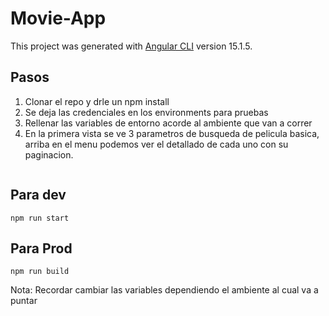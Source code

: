 # Movie-App

This project was generated with [Angular CLI](https://github.com/angular/angular-cli) version 15.1.5.

## Pasos

1. Clonar el repo y drle un npm install
2. Se deja las credenciales en los environments para pruebas
3. Rellenar las variables de entorno acorde al ambiente que van a correr
4. En la primera vista se ve 3 parametros de busqueda de pelicula basica, arriba en el menu podemos ver el detallado de cada uno con su paginacion.

```

```
## Para dev

```
npm run start
```

## Para Prod

```
npm run build
```

Nota: Recordar cambiar las variables dependiendo el ambiente al cual va a puntar